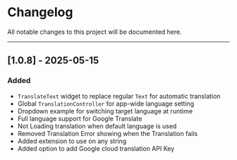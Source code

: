 # Changelog

All notable changes to this project will be documented here.

---

## [1.0.8] - 2025-05-15

### Added
- `TranslateText` widget to replace regular `Text` for automatic translation
- Global `TranslationController` for app-wide language setting
- Dropdown example for switching target language at runtime
- Full language support for Google Translate
- Not Loading translation when default language is used
- Removed Translation Error showing when the Translation fails
- Added extension to use on any string
- Added option to add Google cloud translation API Key
